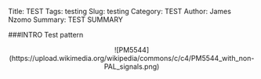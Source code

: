 Title: TEST
Tags: testing
Slug: testing
Category: TEST
Author: James Nzomo
Summary: TEST SUMMARY

###INTRO
Test pattern

<center>
![PM5544](https://upload.wikimedia.org/wikipedia/commons/c/c4/PM5544_with_non-PAL_signals.png)
</center>
<script type="text/javascript">
var context = new AudioContext();
var osc = context.createOscillator();
var vol = context.createGain();
osc.frequency.value = 1000;
vol.gain.value = 0.1;
osc.connect(vol);
vol.connect(context.destination);
osc.start(0);
// Problem?
// osc.stop();
</script>
